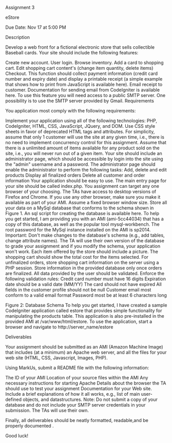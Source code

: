 Assignment 3

eStore

Due Date: Nov 17 at 5:00 PM

Description

Develop a web front for a fictional electronic store that sells collectible Baseball cards. Your site should include the following features:

Create new account.
User login.
Browse inventory.
Add a card to shopping cart.
Edit shopping cart content's (change item quantity, delete items)
Checkout. This function should collect payment information (credit card number and expiry date) and display a printable receipt (a simple example that shows how to print from JavaScript is available here).
Email receipt to customer. Documentation for sending email from CodeIgniter is available here. To use this feature you will need access to a public SMTP server. One possibility is to use the SMTP server provided by Gmail.
Requirements

You application most comply with the following requirements:

Implement your application using all of the following technologies: PHP, CodeIgniter, HTML, CSS, JavaScript, JQuery, and DOM. Use CSS style sheets in favor of deprecated HTML tags and attributes.
For simplicity, assume that only 1 customer will use the site at any given time, i.e., there is no need to implement concurrency control for this assignment.
Assume that there is a unlimited amount of items available for any product sold on the site, i.e., you will never run out of a given item.
Your site should include an administrator page, which should be accessible by login into the site using the "admin" username and a password. The administrator page should enable the administrator to perform the following tasks:
Add, delete and edit products
Display all finalized orders
Delete all customer and order information
Your application should be easy to use.
The main entry page for your site should be called index.php.
You assignment can target any one browser of your choosing. The TAs have access to desktop versions of Firefox and Chrome. If you use any other browser, make sure you make it available as part of your AMI.
Assume a fixed browser window size.
Store all your data on a MySql database that conforms to the schema shown in Figure 1. An sql script for creating the database is available here. To help you get started, I am providing you with an AMI (ami-5cc44034) that has a copy of this database, as well as the popular tool mysql-workbench. The root password for the MySql instance installed on the AMI is sp2014. Important: Don't make changes to the database's schema (e.g., add tables, change attribute names). The TA will use their own version of the database to grade your assignment and if you modify the schema, your application won't work.
Each item offered by the store should include a picture.
The shopping cart should show the total cost for the items selected.
For unfinalized orders, store shopping cart information on the server using a PHP session. Store information in the provided database only once orders are finalized.
All data provided by the user should be validated. Enforce the following validation rules:
Credit card number must have 16 digits
Expiration date should be a valid date (MM/YY)
The card should not have expired
All fields in the customer profile should not be null
Customer email most conform to a valid email format
Password most be at least 6 characters long

Figure 2: Database Schema
To help you get started, I have created a sample CodeIgniter application called estore that provides simple functionality for manipulating the products table. This application is also pre-installed in the provided AMI at /var/www/html/estore. To use the application, start a browser and navigate to http://server_name/estore

Deliverables

Your assignment should be submitted as an AMI (Amazon Machine Image) that includes (at a minimum) an Apache web server, and all the files for your web site (HTML, CSS, Javascript, Images, PHP).

Using MarkUs, submit a README file with the following information:

The ID of your AMI
Location of your source files within the AMI
Any necessary instructions for starting Apache
Details about the browser the TA should use to test your assignment
Documentation for your Web site. Include a brief explanations of how it all works, e.g., list of main user-defined objects, and datastructures.
Note: Do not submit a copy of your database and do not include your SMTP server credentials in your submission. The TAs will use their own.

Finally, all deliverables should be neatly formatted, readable,and be properly documented .

Good luck!
